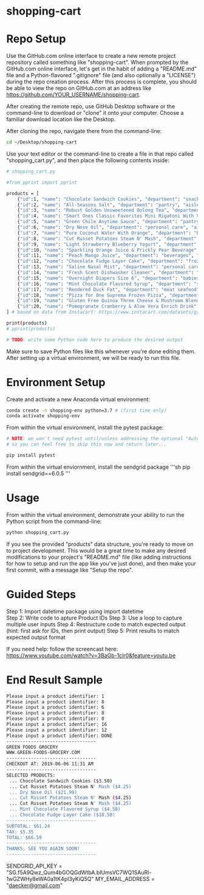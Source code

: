 # shopping-cart

# Repo Setup

Use the GitHub.com online interface to create a new remote project repository called something like "shopping-cart". When prompted by the GitHub.com online interface, let's get in the habit of adding a "README.md" file and a Python-flavored ".gitignore" file (and also optionally a "LICENSE") during the repo creation process. After this process is complete, you should be able to view the repo on GitHub.com at an address like https://github.com/YOUR_USERNAME/shopping-cart.

After creating the remote repo, use GitHub Desktop software or the command-line to download or "clone" it onto your computer. Choose a familiar download location like the Desktop.

After cloning the repo, navigate there from the command-line:

```sh
cd ~/Desktop/shopping-cart
```

Use your text editor or the command-line to create a file in that repo called "shopping_cart.py", and then place the following contents inside:

```sh
# shopping_cart.py

#from pprint import pprint

products = [
    {"id":1, "name": "Chocolate Sandwich Cookies", "department": "snacks", "aisle": "cookies cakes", "price": 3.50},
    {"id":2, "name": "All-Seasons Salt", "department": "pantry", "aisle": "spices seasonings", "price": 4.99},
    {"id":3, "name": "Robust Golden Unsweetened Oolong Tea", "department": "beverages", "aisle": "tea", "price": 2.49},
    {"id":4, "name": "Smart Ones Classic Favorites Mini Rigatoni With Vodka Cream Sauce", "department": "frozen", "aisle": "frozen meals", "price": 6.99},
    {"id":5, "name": "Green Chile Anytime Sauce", "department": "pantry", "aisle": "marinades meat preparation", "price": 7.99},
    {"id":6, "name": "Dry Nose Oil", "department": "personal care", "aisle": "cold flu allergy", "price": 21.99},
    {"id":7, "name": "Pure Coconut Water With Orange", "department": "beverages", "aisle": "juice nectars", "price": 3.50},
    {"id":8, "name": "Cut Russet Potatoes Steam N' Mash", "department": "frozen", "aisle": "frozen produce", "price": 4.25},
    {"id":9, "name": "Light Strawberry Blueberry Yogurt", "department": "dairy eggs", "aisle": "yogurt", "price": 6.50},
    {"id":10, "name": "Sparkling Orange Juice & Prickly Pear Beverage", "department": "beverages", "aisle": "water seltzer sparkling water", "price": 2.99},
    {"id":11, "name": "Peach Mango Juice", "department": "beverages", "aisle": "refrigerated", "price": 1.99},
    {"id":12, "name": "Chocolate Fudge Layer Cake", "department": "frozen", "aisle": "frozen dessert", "price": 18.50},
    {"id":13, "name": "Saline Nasal Mist", "department": "personal care", "aisle": "cold flu allergy", "price": 16.00},
    {"id":14, "name": "Fresh Scent Dishwasher Cleaner", "department": "household", "aisle": "dish detergents", "price": 4.99},
    {"id":15, "name": "Overnight Diapers Size 6", "department": "babies", "aisle": "diapers wipes", "price": 25.50},
    {"id":16, "name": "Mint Chocolate Flavored Syrup", "department": "snacks", "aisle": "ice cream toppings", "price": 4.50},
    {"id":17, "name": "Rendered Duck Fat", "department": "meat seafood", "aisle": "poultry counter", "price": 9.99},
    {"id":18, "name": "Pizza for One Suprema Frozen Pizza", "department": "frozen", "aisle": "frozen pizza", "price": 12.50},
    {"id":19, "name": "Gluten Free Quinoa Three Cheese & Mushroom Blend", "department": "dry goods pasta", "aisle": "grains rice dried goods", "price": 3.99},
    {"id":20, "name": "Pomegranate Cranberry & Aloe Vera Enrich Drink", "department": "beverages", "aisle": "juice nectars", "price": 4.25}
] # based on data from Instacart: https://www.instacart.com/datasets/grocery-shopping-2017

print(products)
# pprint(products)

# TODO: write some Python code here to produce the desired output
```
Make sure to save Python files like this whenever you're done editing them. After setting up a virtual environment, we will be ready to run this file.

# Environment Setup

Create and activate a new Anaconda virtual environment:

```sh
conda create -n shopping-env python=3.7 # (first time only)
conda activate shopping-env
```

From within the virtual environment, install the pytest package:

```sh
# NOTE: we won't need pytest until/unless addressing the optional "Automated Testing" challenge,
# so you can feel free to skip this now and return later...

pip install pytest
```

From within the virtual enviornment, install the sendgrid package
'''sh
pip install sendgrid==6.0.5
'''


# Usage
From within the virtual environment, demonstrate your ability to run the Python script from the command-line:

```sh
python shopping_cart.py
```

If you see the provided "products" data structure, you're ready to move on to project development. This would be a great time to make any desired modifications to your project's "README.md" file (like adding instructions for how to setup and run the app like you've just done), and then make your first commit, with a message like "Setup the repo".

# Guided Steps
Step 1: Import datetime package using import datetime   
Step 2: Write code to apture Product IDs
Step 3: Use a loop to capture multiple user inputs
Step 4: Restructure code to match expected output (hint: first ask for IDs, then print output)
Step 5: Print results to match expected output format

If you need help: follow the screencast here:
https://www.youtube.com/watch?v=3BaGb-1cIr0&feature=youtu.be

# End Result Sample

```sh
Please input a product identifier: 1
Please input a product identifier: 8
Please input a product identifier: 6
Please input a product identifier: 8
Please input a product identifier: 8
Please input a product identifier: 16
Please input a product identifier: 12
Please input a product identifier: DONE
---------------------------------
GREEN FOODS GROCERY
WWW.GREEN-FOODS-GROCERY.COM
---------------------------------
CHECKOUT AT: 2019-06-06 11:31 AM
---------------------------------
SELECTED PRODUCTS:
 ... Chocolate Sandwich Cookies ($3.50)
 ... Cut Russet Potatoes Steam N' Mash ($4.25)
 ... Dry Nose Oil ($21.99)
 ... Cut Russet Potatoes Steam N' Mash ($4.25)
 ... Cut Russet Potatoes Steam N' Mash ($4.25)
 ... Mint Chocolate Flavored Syrup ($4.50)
 ... Chocolate Fudge Layer Cake ($18.50)
---------------------------------
SUBTOTAL: $61.24
TAX: $5.35
TOTAL: $66.59
---------------------------------
THANKS, SEE YOU AGAIN SOON!
---------------------------------
```

SENDGRID_API_KEY = "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"
MY_EMAIL_ADDRESS = "daecker@gmail.com"